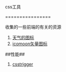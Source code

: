 css工具

================

收集的一些前端的有关的资源


1. [天气的图标](http://darkskyapp.github.io/skycons/)
2. [icomoon矢量图标](https://icomoon.io/)




##性能##
1. [csstrigger](http://csstriggers.com/)